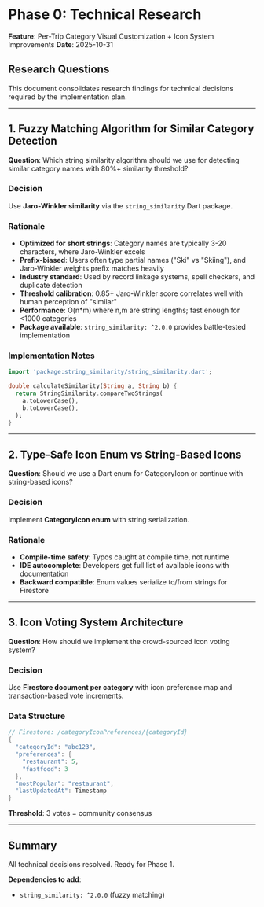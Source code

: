 # Phase 0: Technical Research

**Feature**: Per-Trip Category Visual Customization + Icon System Improvements
**Date**: 2025-10-31

## Research Questions

This document consolidates research findings for technical decisions required by the implementation plan.

---

## 1. Fuzzy Matching Algorithm for Similar Category Detection

**Question**: Which string similarity algorithm should we use for detecting similar category names with 80%+ similarity threshold?

### Decision

Use **Jaro-Winkler similarity** via the `string_similarity` Dart package.

### Rationale

- **Optimized for short strings**: Category names are typically 3-20 characters, where Jaro-Winkler excels
- **Prefix-biased**: Users often type partial names ("Ski" vs "Skiing"), and Jaro-Winkler weights prefix matches heavily
- **Industry standard**: Used by record linkage systems, spell checkers, and duplicate detection
- **Threshold calibration**: 0.85+ Jaro-Winkler score correlates well with human perception of "similar"
- **Performance**: O(n*m) where n,m are string lengths; fast enough for <1000 categories
- **Package available**: `string_similarity: ^2.0.0` provides battle-tested implementation

### Implementation Notes

```dart
import 'package:string_similarity/string_similarity.dart';

double calculateSimilarity(String a, String b) {
  return StringSimilarity.compareTwoStrings(
    a.toLowerCase(),
    b.toLowerCase(),
  );
}
```

---

## 2. Type-Safe Icon Enum vs String-Based Icons

**Question**: Should we use a Dart enum for CategoryIcon or continue with string-based icons?

### Decision

Implement **CategoryIcon enum** with string serialization.

### Rationale

- **Compile-time safety**: Typos caught at compile time, not runtime
- **IDE autocomplete**: Developers get full list of available icons with documentation
- **Backward compatible**: Enum values serialize to/from strings for Firestore

---

## 3. Icon Voting System Architecture

**Question**: How should we implement the crowd-sourced icon voting system?

### Decision

Use **Firestore document per category** with icon preference map and transaction-based vote increments.

### Data Structure

```dart
// Firestore: /categoryIconPreferences/{categoryId}
{
  "categoryId": "abc123",
  "preferences": {
    "restaurant": 5,
    "fastfood": 3
  },
  "mostPopular": "restaurant",
  "lastUpdatedAt": Timestamp
}
```

**Threshold**: 3 votes = community consensus

---

## Summary

All technical decisions resolved. Ready for Phase 1.

**Dependencies to add**:
- `string_similarity: ^2.0.0` (fuzzy matching)
